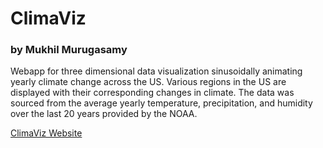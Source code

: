 # ClimaViz
### by Mukhil Murugasamy
  
  
  
Webapp for three dimensional data visualization sinusoidally animating yearly climate change across the US. Various regions in the US are displayed with their corresponding changes in climate. The data was sourced from the average yearly temperature, precipitation, and humidity over the last 20 years provided by the NOAA.
  
  
[ClimaViz Website](https://mukhilm.github.io/ClimaViz/)

